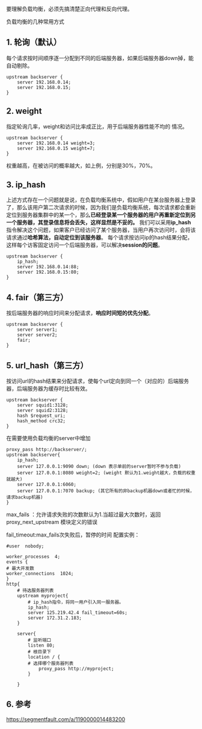 要理解负载均衡，必须先搞清楚正向代理和反向代理。

负载均衡的几种常用方式

## 1. 轮询（默认）

每个请求按时间顺序逐一分配到不同的后端服务器，如果后端服务器down掉，能自动剔除。

```properties
upstream backserver {
    server 192.168.0.14;
    server 192.168.0.15;
}
```

## 2. weight

指定轮询几率，weight和访问比率成正比，用于后端服务器性能不均的
情况。

```properties
upstream backserver {
    server 192.168.0.14 weight=3;
    server 192.168.0.15 weight=7;
}
```

权重越高，在被访问的概率越大，如上例，分别是30%，70%。

## 3. ip_hash

上述方式存在一个问题就是说，在负载均衡系统中，假如用户在某台服务器上登录了，那么该用户第二次请求的时候，因为我们是负载均衡系统，每次请求都会重新定位到服务器集群中的某一个，那么**已经登录某一个服务器的用户再重新定位到另一个服务器，其登录信息将会丢失，这样显然是不妥的。**
我们可以采用**ip_hash**指令解决这个问题，如果客户已经访问了某个服务器，当用户再次访问时，会将该请求通过**哈希算法，自动定位到该服务器**。
每个请求按访问ip的hash结果分配，这样每个访客固定访问一个后端服务器，可以解决**session的问题**。

```properties
upstream backserver {
    ip_hash;
    server 192.168.0.14:88;
    server 192.168.0.15:80;
}
```

## 4. fair（第三方）

按后端服务器的响应时间来分配请求，**响应时间短的优先分配**。

```properties
upstream backserver {
    server server1;
    server server2;
    fair;
}
```

## 5. url_hash（第三方）

按访问url的hash结果来分配请求，使每个url定向到同一个（对应的）后端服务器，后端服务器为缓存时比较有效。

```properties
upstream backserver {
    server squid1:3128;
    server squid2:3128;
    hash $request_uri;
    hash_method crc32;
}
```

在需要使用负载均衡的server中增加

```properties
proxy_pass http://backserver/; 
upstream backserver{ 
    ip_hash; 
    server 127.0.0.1:9090 down; (down 表示单前的server暂时不参与负载) 
    server 127.0.0.1:8080 weight=2; (weight 默认为1.weight越大，负载的权重就越大) 
    server 127.0.0.1:6060; 
    server 127.0.0.1:7070 backup; (其它所有的非backup机器down或者忙的时候，请求backup机器) 
} 
```

max_fails ：允许请求失败的次数默认为1.当超过最大次数时，返回proxy_next_upstream 模块定义的错误

fail_timeout:max_fails次失败后，暂停的时间
配置实例：

```properties
#user  nobody;

worker_processes  4;
events {
# 最大并发数
worker_connections  1024;
}
http{
    # 待选服务器列表
    upstream myproject{
        # ip_hash指令，将同一用户引入同一服务器。
        ip_hash;
        server 125.219.42.4 fail_timeout=60s;
        server 172.31.2.183;
    }

    server{
        # 监听端口
        listen 80;
        # 根目录下
        location / {
        # 选择哪个服务器列表
            proxy_pass http://myproject;
        }

    }
```



## 6. 参考

https://segmentfault.com/a/1190000014483200